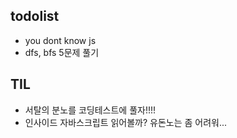 ## todolist

- you dont know js
- dfs, bfs 5문제 풀기

## TIL

- 서탈의 분노를 코딩테스트에 풀자!!!!
- 인사이드 자바스크립트 읽어볼까? 유돈노는 좀 어려워...
